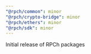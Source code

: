 ```yaml
---
"@rpch/common": minor
"@rpch/crypto-bridge": minor
"@rpch/ethers": minor
"@rpch/sdk": minor
---
```


Initial release of RPCh packages
